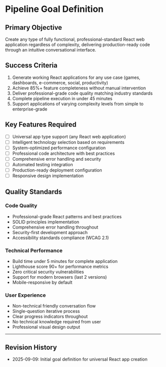 # Pipeline Goal Definition

## Primary Objective
Create any type of fully functional, professional-standard React web application regardless of complexity, delivering production-ready code through an intuitive conversational interface.

## Success Criteria
1. Generate working React applications for any use case (games, dashboards, e-commerce, social, productivity)
2. Achieve 85%+ feature completeness without manual intervention
3. Deliver professional-grade code quality matching industry standards
4. Complete pipeline execution in under 45 minutes
5. Support applications of varying complexity levels from simple to enterprise-grade

## Key Features Required
- [ ] Universal app type support (any React web application)
- [ ] Intelligent technology selection based on requirements
- [ ] System-optimized performance configuration
- [ ] Professional code architecture with best practices
- [ ] Comprehensive error handling and security
- [ ] Automated testing integration
- [ ] Production-ready deployment configuration
- [ ] Responsive design implementation

## Quality Standards

### Code Quality
- Professional-grade React patterns and best practices
- SOLID principles implementation
- Comprehensive error handling throughout
- Security-first development approach
- Accessibility standards compliance (WCAG 2.1)

### Technical Performance
- Build time under 5 minutes for complete application
- Lighthouse score 90+ for performance metrics
- Zero critical security vulnerabilities
- Support for modern browsers (last 2 versions)
- Mobile-responsive by default

### User Experience
- Non-technical friendly conversation flow
- Single-question iterative process
- Clear progress indicators throughout
- No technical knowledge required from user
- Professional visual design output

---

## Revision History
- 2025-09-09: Initial goal definition for universal React app creation